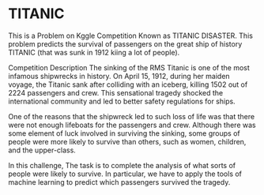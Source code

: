 # TITANIC
This is a Problem on Kggle Competition Known as TITANIC DISASTER. This problem predicts the survival of passengers on the great ship of history TITANIC (that was sunk in 1912 kiing a lot of people).

Competition Description The sinking of the RMS Titanic is one of the most infamous shipwrecks in history. On April 15, 1912, during her maiden voyage, the Titanic sank after colliding with an iceberg, killing 1502 out of 2224 passengers and crew. This sensational tragedy shocked the international community and led to better safety regulations for ships.

One of the reasons that the shipwreck led to such loss of life was that there were not enough lifeboats for the passengers and crew. Although there was some element of luck involved in surviving the sinking, some groups of people were more likely to survive than others, such as women, children, and the upper-class.

In this challenge, The task is to complete the analysis of what sorts of people were likely to survive. In particular, we have to apply the tools of machine learning to predict which passengers survived the tragedy.
